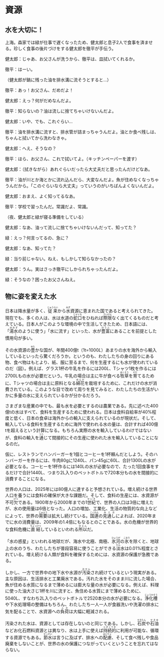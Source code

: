 # 資源

## 水を大切に！

上海。森家では緑が仕事で遅くなったため、健太郎と息子2人で食事を済ませる。珍しく食事の後片づけをする健太郎を徹平が手伝う。

健太郎：じゃあ、お父さんが洗うから、徹平は、皿拭いてくれるか。

徹平：はーい。

（健太郎が鍋に残った油を排水溝に流そうとすると…）

徹平：あっ！お父さん、だめだよ！

健太郎：えっ？何がだめなんだよ。

徹平：知らないの？油は流しに捨てちゃいけないんだよ。

健太郎：いや、でも、これぐらい…

徹平：油を排水溝に流すと、排水管が詰まっちゃうんだよ。油とか食べ残しは、ちゃんと拭いてから洗わなきゃ。

健太郎：へえ、そうなの？

徹平：ほら、お父さん、これで拭いてよ。（キッチンペーパーを渡す）

健太郎：（拭きながら）あれぐらいだったら大丈夫だと思ったんだけどなあ。

徹平：油が川とか海とかに流れ込んだら、大変なんだよ。魚が住めなくなっちゃうんだから。「このぐらいなら大丈夫」っていうのがいちばんよくないんだよ。

健太郎：おまえ、よく知ってるなあ。

徹平：学校で習ったんだ。常識だよ、常識。

（夜、健太郎と緑が寝る準備をしている）

健太郎：なあ、油って流しに捨てちゃいけないんだって、知ってた？

緑：えっ？何言ってるの、急に？

健太郎：なあ、知ってた？

緑：当り前じゃない。ねえ、もしかして知らなかったの？

健太郎：うん。実はさっき徹平にしかられちゃったんだよ。

緑：そうなの？困ったお父さんねえ。

## 物に姿を変えた水

日本は降水量が多く、<ruby>従来<rt>じゅうらい</rt></ruby>から<ruby>水<rt>みず</rt></ruby>資源に恵まれた国であると考えられてきた。現在でも、多くの人は、水は水道の<ruby>蛇口<rt>じゃぐち</rt></ruby>をひねれば<ruby>際限<rt>さいげん</rt></ruby>なく出てくるものだと考えている。日本人がこのような環境の中で生活してきたため、日本語には、「<ruby>湯水<rt>ゆみず</rt></ruby>のように使う」「水に流す」といった、水が<ruby>豊富<rt>ほうふ</rt></ruby>にあることを前提とした慣用<ruby>句<rt>く</rt></ruby>が多い。

その水資源の<ruby>豊<rt>ゆた</rt></ruby>かな国が、年間400億t（1t=1000$L$）あまりの水を海外から輸入しているといったら驚くだろうか。というのも、わたしたちの身の回りにある物、食べ物はもとより、紙、服に至るまで、何を生産するにも水が使われているのだ（図）。例えば、グラス1杯の牛乳を作るには200$L$、Tシャツ1枚を作るには2700Lもの水が必要だという。牛乳の場合は主に牛が食べる<ruby>牧草<rt>ぼくそう</rt></ruby>を<ruby>育<rt>そだ</rt></ruby>てるために、Tシャツの場合は主に原料となる<ruby>綿花<rt>めんか</rt></ruby>を栽培するために、これだけの水が消費されている。このような目で改めて周りを見てみると、わたしたちの生活がいかに多量の水に支えられているかが分かるだろう。

さまざまな産業の中でも、最も水を必要とするのは農業である。先に述べた400億tの水はすべて、食料を生産するために使われる。日本は食料自給率が40%程度と低く、日本の食卓は海外からの輸入に支えられているのが現状だ。そして、輸入している食料を生産するために海外で使われる水の量は、合計すれば400億tを超えるという計算になる。もちろん実際の水を輸入しているわけではないが、食料の輸入を<ruby>通<rt>つう</rt></ruby>じて間接的にその生産に使われた水を輸入していることになるのだ。

仮に、レストランでハンバーガーを1個とコーヒーを1杯頼んだとしよう。そのハンバーガーを作るには、牛肉80gに1240L、パン45gに60L、合計1300Lの水が必要となる。コーヒーを1杯作るには140Lの水が必要なので、たった1回食事をするだけで合計1440L、つまり2L入りのペットボトルで720本分もの水を間接的に消費することになる。

世界の人口は、2025年には80億人に達すると予想されている。増え続ける世界人口を養うには食料の確保が大きな課題だ。そして、食料の生産には、水資源が不可<ruby>欠<rt>けつ</rt></ruby>である。1900年から2000年までの1<ruby>世紀<rt>せいき</rt></ruby>で、世界の人口は3倍に増えたが、水の使用量は6倍となった。人口の増加、工業化、生活の物質的な向上などによって、世界の<ruby>需要<rt>じゅよう</rt></ruby>は拡大し続けている。<ruby>国連<rt>こくれん</rt></ruby>の<ruby>見通し<rt>みとお</rt></ruby>によれば、2020年までに水の消費量は、2009年の1.4倍にもなるとのことである。水の危機が世界的な食料危機に<ruby>直結<rt>ちょっけつ</rt></ruby>しているといわれる<ruby>所以<rt>ゆえん</rt></ruby>だ。

「水の惑星」といわれる地球だが、海水や北極、南極、<ruby>氷河<rt>ひょうが</rt></ruby>の<ruby>氷<rt>こおり</rt></ruby>を除くと、地球上の水のうち、わたしたちが普段容易に使うことができる<ruby>淡<rt>たん</rt></ruby>水は0.01%程度とされている。増え続ける人類が食料を確保するためには、水資源の保護が急務である。

しかし、一方で世界中の地下水や水源が<ruby>汚染<rt>おせん</rt></ruby>され続けているという現実がある。主な原因は、生活排水と工業廃水である。汚れた水をそのまま川に流した場合、魚が住める水質になるまで薄めるには膨大な量の水が必要になる。例えば、料理に使った油大さじ1杯を川に流すと、魚住める水質にまで薄めるために、5040L、すなわち2L入りのペットボトルで2520本分の水が必要になる。<ruby>浄化槽<rt>じょうかそう</rt></ruby>や下水処理場の整備はもちろん、わたしたち一人一人が食器洗いや洗濯の排水に気を配ることで、水資源への<ruby>負荷<rt>ふか</rt></ruby>は大幅に軽減される。

汚染された水は、資源としては存在しないのと同じである。しかし、<ruby>石炭<rt>せきたん</rt></ruby>や<ruby>石油<rt>せきゆ</rt></ruby>などお化石燃料資源とは異なり、水は上手に使えば<ruby>持続的<rt>じぞくてき</rt></ruby>に利用が可能な、循環する資源でもある。<ruby>節水<rt>せっすい</rt></ruby>は言うに及ばず、排水への<ruby>配慮<rt>はいりょ</rt></ruby>、そして食べ残しや食品廃棄をしないことが、世界の水の保護につながっていくということを忘れてはならない。